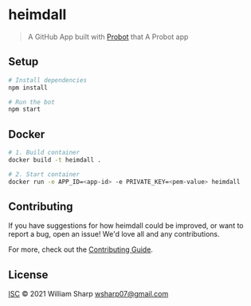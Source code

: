 # heimdall

> A GitHub App built with [Probot](https://github.com/probot/probot) that A Probot app

## Setup

```sh
# Install dependencies
npm install

# Run the bot
npm start
```

## Docker

```sh
# 1. Build container
docker build -t heimdall .

# 2. Start container
docker run -e APP_ID=<app-id> -e PRIVATE_KEY=<pem-value> heimdall
```

## Contributing

If you have suggestions for how heimdall could be improved, or want to report a bug, open an issue! We'd love all and any contributions.

For more, check out the [Contributing Guide](CONTRIBUTING.md).

## License

[ISC](LICENSE) © 2021 William Sharp <wsharp07@gmail.com>
